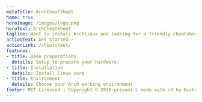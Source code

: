 ```yaml
---
metaTitle: ArchCheatSheet
home: true
heroImage: /images/logo.png
heroText: ArchCheatSheet
tagline: Want to install Archlinux and looking for a friendly cheatsheet?
actionText: Get Started →
actionLink: /cheatsheet/
features:
- title: Base preparations
  details: Setup to prepare your hardware.
- title: Installation
  details: Install linux core
- title: Environment
  details: Choose your Arch working environment
footer: MIT Licensed | Copyright © 2018-present | made with <3 by Nicholas Glazer
---
```


